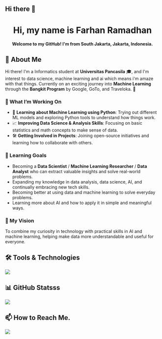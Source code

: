 ## Hi there 👋

<h1 align="center">Hi, my name is Farhan Ramadhan</h1>
<h4 align="center">Welcome to my GitHub! I'm from South Jakarta, Jakarta, Indonesia.</h4>

## 🌟 About Me
   
Hi there! I'm a Informatics student at **Universitas Pancasila** 🎓, and I'm interest to data science, machine learning and ai which means i'm amaze with that things. Currently on an exciting journey into **Machine Learning** through the **Bangkit Program** by Google, GoTo, and Traveloka. 🚀

### 🔭 What I’m Working On
- 📘 **Learning about Machine Learning using Python**: Trying out different ML models and exploring Python tools to understand how things work.
- 📈 **Improving Data Science & Analysis Skills**: Focusing on basic statistics and math concepts to make sense of data.
- 🛠️ **Getting Involved in Projects**: Joining open-source initiatives and learning how to collaborate with others.

### 🌱 Learning Goals
- Becoming a **Data Scientist** / **Machine Learning Researcher** / **Data Analyst** who can extract valuable insights and solve real-world problems.
- Expanding my knowledge in data analysis, data science, AI, and continually embracing new tech skills.
- Becoming better at using data and machine learning to solve everyday problems.
- Learning more about AI and how to apply it in simple and meaningful ways.

### 🎯 My Vision
To combine my curiosity in technology with practical skills in AI and machine learning, helping make data more understandable and useful for everyone.

## 🛠️ Tools & Technologies

![](https://skillicons.dev/icons?i=python,tensorflow,mysql,vscode,c++,js,html,css,bootstrap,java,figma,anaconda,git,&perline=19)

## 📊 GitHub Statsss
<p align="left">
  <img src="https://github-readme-stats.vercel.app/api/top-langs/?username=noahvlone&theme=dark&hide_border=false&include_all_commits=false&count_private=false&layout=compact" />
</p>



## 📫 How to Reach Me.
<a target="_blank" href="https://linkedin.com/in/farhan-ramadhan-ml-ai/"><img src="https://img.shields.io/badge/-LinkedIn-0077B5?style=for-the-badge&logo=Linkedin&logoColor=white"></img></a>
<br>
</p>
 
